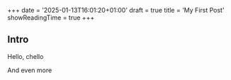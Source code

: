 +++
date = '2025-01-13T16:01:20+01:00'
draft = true
title = 'My First Post'
showReadingTime = true
+++

## Intro

Hello, chello


And even more
